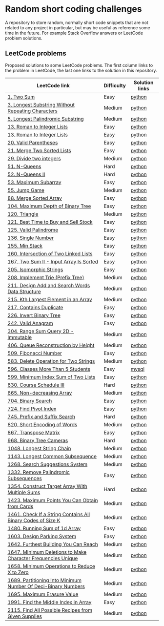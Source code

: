 # Random short coding challenges

A repository to store random, normally short code snippets that are not related to any project in particular, but may be useful as reference some time in the future. For example Stack Overflow answers or LeetCode problem solutions.

## LeetCode problems

Proposed solutions to some LeetCode problems. The first column links to the problem in LeetCode, the last one links to the solution in this repository.

| LeetCode link                                                           | Difficulty | Solution links                                                                |
| ----------------------------------------------------------------------- | ---------- | ----------------------------------------------------------------------------- |
| [1. Two Sum][lc1]                                                       | Easy       | [python](leetcode/two_sum.py)                                                 |
| [3. Longest Substring Without Repeating Characters][lc3]                | Medium     | [python](leetcode/longest-substring-without-repeating-characters.py)          |
| [5. Longest Palindromic Substring][lc5]                                 | Medium     | [python](leetcode/longest-palindromic-substring.py)                           |
| [13. Roman to Integer Lists][lc13]                                      | Easy       | [python](leetcode/roman_to_integer.py)                                        |
| [13. Roman to Integer Lists][lc13]                                      | Easy       | [python](leetcode/roman_to_integer.py)                                        |
| [20. Valid Parentheses][lc20]                                           | Easy       | [python](leetcode/valid-parentheses.py)                                       |
| [21. Merge Two Sorted Lists][lc21]                                      | Easy       | [python](leetcode/merge_two_sorted_lists.py)                                  |
| [29. Divide two integers][lc29]                                         | Medium     | [python](leetcode/divide_two_integers.py)                                     |
| [51. N-Queens][lc51]                                                    | Hard       | [python](leetcode/n-queens.py)                                                |
| [52. N-Queens II][lc52]                                                 | Hard       | [python](leetcode/n-queens-ii.py)                                             |
| [53. Maximum Subarray][lc53]                                            | Easy       | [python](leetcode/maximum-subarray.py)                                        |
| [55. Jump Game][lc55]                                                   | Medium     | [python](leetcode/jump-game.py)                                               |
| [88. Merge Sorted Array][lc88]                                          | Easy       | [python](leetcode/merge-sorted-array.py)                                      |
| [104. Maximum Depth of Binary Tree][lc104]                              | Easy       | [python](leetcode/maximum-depth-of-binary-tree.py)                            |
| [120. Triangle][lc120]                                                  | Medium     | [python](leetcode/triangle.py)                                                |
| [121. Best Time to Buy and Sell Stock][lc121]                           | Easy       | [python](leetcode/best-time-to-buy-and-sell-stock.py)                         |
| [125. Valid Palindrome][lc125]                                          | Easy       | [python](leetcode/valid-palindrome.py)                                        |
| [136. Single Number][lc136]                                             | Easy       | [python](leetcode/single-number.py)                                           |
| [155. Min Stack][lc155]                                                 | Easy       | [python](leetcode/min-stack.py)                                               |
| [160. Intersection of Two Linked Lists][lc160]                          | Easy       | [python](leetcode/intersection-of-two-linked-lists.py)                        |
| [167. Two Sum II - Input Array Is Sorted][lc167]                        | Easy       | [python](leetcode/two-sum-ii-input-array-is-sorted.py)                        |
| [205. Isomorphic Strings][lc205]                                        | Easy       | [python](leetcode/isomorphic-strings.py)                                      |
| [208. Implement Trie (Prefix Tree)][lc208]                              | Medium     | [python](leetcode/implement-trie-prefix-tree.py)                              |
| [211. Design Add and Search Words Data Structure][lc211]                | Medium     | [python](leetcode/design-add-and-search-words-data-structure.py)              |
| [215. Kth Largest Element in an Array][lc215]                           | Medium     | [python](leetcode/kth-largest-element-in-an-array.py)                         |
| [217. Contains Duplicate][lc217]                                        | Easy       | [python](leetcode/contains-duplicate.py)                                      |
| [226. Invert Binary Tree][lc226]                                        | Easy       | [python](leetcode/invert-binary-tree.py)                                      |
| [242. Valid Anagram][lc242]                                             | Easy       | [python](leetcode/valid-anagram.py)                                           |
| [304. Range Sum Query 2D - Immutable][lc304]                            | Medium     | [python](leetcode/divide_two_integers.py)                                     |
| [406. Queue Reconstruction by Height][lc304]                            | Medium     | [python](leetcode/queue-reconstruction-by-height.py)                          |
| [509. Fibonacci Number][lc509]                                          | Easy       | [python](leetcode/fibonacci-number.py)                                        |
| [583. Delete Operation for Two Strings][lc583]                          | Medium     | [python](leetcode/delete-operation-for-two-strings.py)                        |
| [596. Classes More Than 5 Students][lc596]                              | Easy       | [mysql](leetcode/classes_more_than_5_students.sql)                            |
| [599. Minimum Index Sum of Two Lists][lc599]                            | Easy       | [python](leetcode/minimum-index-sum-of-two-lists.py)                          |
| [630. Course Schedule III][lc630]                                       | Hard       | [python](leetcode/course-schedule-iii.py)                                     |
| [665. Non-decreasing Array][lc665]                                      | Medium     | [python](leetcode/non-decreasing-array.py)                                    |
| [704. Binary Search][lc704]                                             | Easy       | [python](leetcode/binary-search.py)                                           |
| [724. Find Pivot Index][lc724]                                          | Easy       | [python](leetcode/find-pivot-index.py)                                        |
| [745. Prefix and Suffix Search][lc745]                                  | Hard       | [python](leetcode/prefix-and-suffix-search.py)                                |
| [820. Short Encoding of Words][lc820]                                   | Medium     | [python](leetcode/short-encoding-of-words.py)                                 |
| [867. Transpose Matrix][lc867]                                          | Easy       | [python](leetcode/transpose-matrix.py)                                        |
| [968. Binary Tree Cameras][lc968]                                       | Hard       | [python](leetcode/binary-tree-cameras.py)                                     |
| [1048. Longest String Chain][lc1048]                                    | Medium     | [python](leetcode/longest-string-chain.py)                                    |
| [1143. Longest Common Subsequence][lc1143]                              | Medium     | [python](leetcode/longest-common-subsequence.py)                              |
| [1268. Search Suggestions System][lc1268]                               | Medium     | [python](leetcode/search-suggestions-system.py)                               |
| [1332. Remove Palindromic Subsequences][lc1332]                         | Easy       | [python](leetcode/remove-palindromic-subsequences.py)                         |
| [1354. Construct Target Array With Multiple Sums][lc1354]               | Hard       | [python](leetcode/construct-target-array-with-multiple-sums.py)               |
| [1423. Maximum Points You Can Obtain from Cards][lc1423]                | Medium     | [python](leetcode/maximum-points-you-can-obtain-from-cards.py)                |
| [1461. Check If a String Contains All Binary Codes of Size K][lc1461]   | Medium     | [python](leetcode/has_all_codes.py)                                           |
| [1480. Running Sum of 1d Array][lc1480]                                 | Easy       | [python](leetcode/running_sum.py)                                             |
| [1603. Design Parking System][lc1603]                                   | Easy       | [python](leetcode/design-parking-system.py)                                   |
| [1642. Furthest Building You Can Reach][lc1642]                         | Medium     | [python](leetcode/furthest-building-you-can-reach.py)                         |
| [1647. Minimum Deletions to Make Character Frequencies Unique][lc1647]  | Medium     | [python](leetcode/minimum-deletions-to-make-character-frequencies-unique.py)  |
| [1658. Minimum Operations to Reduce X to Zero][lc1658]                  | Medium     | [python](leetcode/minimum-operations-to-reduce-x-to-zero.py)                  |
| [1689. Partitioning Into Minimum Number Of Deci-Binary Numbers][lc1689] | Medium     | [python](leetcode/partitioning-into-minimum-number-of-deci-binary-numbers.py) |
| [1695. Maximum Erasure Value][lc1695]                                   | Medium     | [python](leetcode/maximum-erasure-value.py)                                   |
| [1991. Find the Middle Index in Array][lc1991]                          | Easy       | [python](leetcode/find-the-middle-index-in-array.py)                          |
| [2115. Find All Possible Recipes from Given Supplies][lc2115]           | Medium     | [python](leetcode/find-all-possible-recipes-from-given-supplies.py)           |

[lc1]: https://leetcode.com/problems/two-sum/
[lc3]: https://leetcode.com/problems/longest-substring-without-repeating-characters/
[lc5]: https://leetcode.com/problems/longest-palindromic-substring/
[lc13]: https://leetcode.com/problems/roman-to-integer/
[lc20]: https://leetcode.com/problems/valid-parentheses/
[lc21]: https://leetcode.com/problems/merge-two-sorted-lists/
[lc29]: https://leetcode.com/problems/divide-two-integers/
[lc42]: https://leetcode.com/problems/trapping-rain-water/
[lc51]: https://leetcode.com/problems/n-queens/
[lc52]: https://leetcode.com/problems/n-queens-ii/
[lc53]: https://leetcode.com/problems/maximum-subarray/
[lc55]: https://leetcode.com/problems/jump-game/
[lc88]: https://leetcode.com/problems/merge-sorted-array/
[lc104]: https://leetcode.com/problems/maximum-depth-of-binary-tree/
[lc120]: https://leetcode.com/problems/triangle/
[lc121]: https://leetcode.com/problems/best-time-to-buy-and-sell-stock/
[lc125]: https://leetcode.com/problems/valid-palindrome/
[lc136]: https://leetcode.com/problems/single-number/
[lc155]: https://leetcode.com/problems/min-stack/
[lc160]: https://leetcode.com/problems/intersection-of-two-linked-lists/
[lc167]: https://leetcode.com/problems/two-sum-ii-input-array-is-sorted/
[lc205]: https://leetcode.com/problems/isomorphic-strings/
[lc208]: https://leetcode.com/problems/implement-trie-prefix-tree/
[lc211]: https://leetcode.com/problems/design-add-and-search-words-data-structure/
[lc215]: https://leetcode.com/problems/kth-largest-element-in-an-array/
[lc217]: https://leetcode.com/problems/contains-duplicate/
[lc226]: https://leetcode.com/problems/invert-binary-tree/
[lc242]: https://leetcode.com/problems/valid-anagram/
[lc304]: https://leetcode.com/problems/range-sum-query-2d-immutable/
[lc406]: https://leetcode.com/problems/queue-reconstruction-by-height/
[lc509]: https://leetcode.com/problems/fibonacci-number/
[lc583]: https://leetcode.com/problems/delete-operation-for-two-strings/
[lc596]: https://leetcode.com/problems/classes-more-than-5-students/
[lc599]: https://leetcode.com/problems/minimum-index-sum-of-two-lists/
[lc630]: https://leetcode.com/problems/course-schedule-iii/
[lc665]: https://leetcode.com/problems/non-decreasing-array/
[lc704]: https://leetcode.com/problems/binary-search/
[lc724]: https://leetcode.com/problems/find-pivot-index/
[lc745]: https://leetcode.com/problems/prefix-and-suffix-search/
[lc820]: https://leetcode.com/problems/short-encoding-of-words/
[lc867]: https://leetcode.com/problems/transpose-matrix/
[lc968]: https://leetcode.com/problems/binary-tree-cameras/
[lc1048]: https://leetcode.com/problems/longest-string-chain/
[lc1143]: https://leetcode.com/problems/longest-common-subsequence/
[lc1268]: https://leetcode.com/problems/search-suggestions-system/
[lc1332]: https://leetcode.com/problems/remove-palindromic-subsequences/
[lc1354]: https://leetcode.com/problems/construct-target-array-with-multiple-sums/
[lc1423]: https://leetcode.com/problems/maximum-points-you-can-obtain-from-cards/
[lc1461]: https://leetcode.com/problems/check-if-a-string-contains-all-binary-codes-of-size-k/
[lc1480]: https://leetcode.com/problems/running-sum-of-1d-array/
[lc1603]: https://leetcode.com/problems/design-parking-system/
[lc1642]: https://leetcode.com/problems/furthest-building-you-can-reach/
[lc1647]: https://leetcode.com/problems/minimum-deletions-to-make-character-frequencies-unique/
[lc1658]: https://leetcode.com/problems/minimum-operations-to-reduce-x-to-zero/
[lc1689]: https://leetcode.com/problems/partitioning-into-minimum-number-of-deci-binary-numbers/
[lc1695]: https://leetcode.com/problems/maximum-erasure-value/
[lc1991]: https://leetcode.com/problems/find-the-middle-index-in-array/
[lc2115]: https://leetcode.com/problems/find-all-possible-recipes-from-given-supplies/
